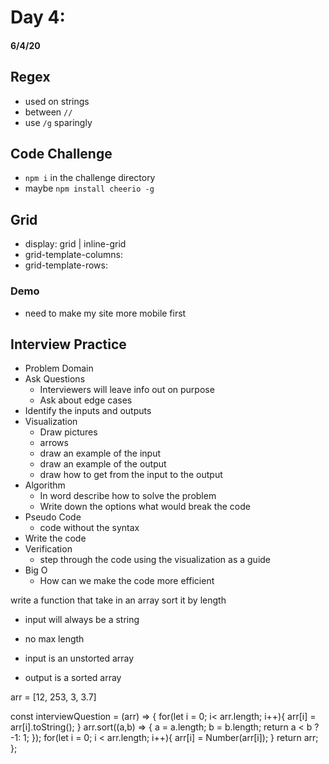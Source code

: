 # Day 4: 
#### 6/4/20

## Regex
- used on strings
- between `//`
- use `/g` sparingly

## Code Challenge
- `npm i` in the challenge directory
- maybe `npm install cheerio -g`

## Grid
- display: grid | inline-grid
- grid-template-columns:
- grid-template-rows:
### Demo
- need to make my site more mobile first

## Interview Practice
- Problem Domain
- Ask Questions
    - Interviewers will leave info out on purpose
    - Ask about edge cases
- Identify the inputs and outputs
- Visualization
    - Draw pictures
    - arrows
    - draw an example of the input
    - draw an example of the output
    - draw how to get from the input to the output
- Algorithm
    - In word describe how to solve the problem
    - Write down the options what would break the code
- Pseudo Code
    - code without the syntax
- Write the code
- Verification
    - step through the code using the visualization as a guide
- Big O
    - How can we make the code more efficient





write a function that take in an array sort it by length

- input will always be a string
- no max length

- input is an unstorted array
- output is a sorted array

arr = [12, 253, 3, 3.7]

const interviewQuestion = (arr) => {
    for(let i = 0; i< arr.length; i++){
        arr[i] = arr[i].toString();
    }
    arr.sort((a,b) => {
        a = a.length;
        b = b.length;
        return  a < b ? -1: 1;
    });
    for(let i = 0; i < arr.length; i++){
        arr[i] = Number(arr[i]);
    }
    return arr;
};